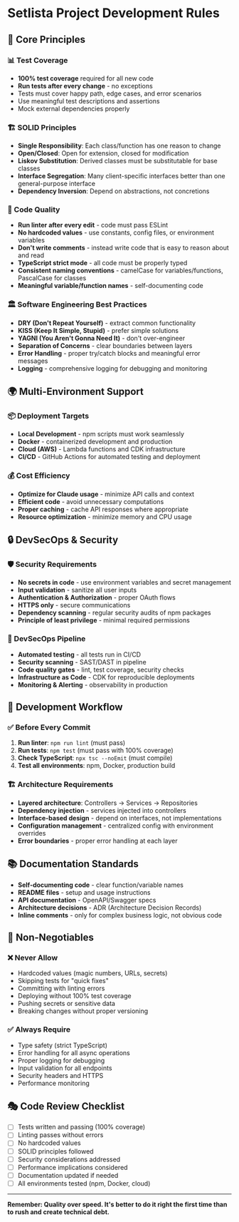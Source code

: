 # Setlista Project Development Rules

## 🎯 Core Principles

### 📊 Test Coverage
- **100% test coverage** required for all new code
- **Run tests after every change** - no exceptions
- Tests must cover happy path, edge cases, and error scenarios
- Use meaningful test descriptions and assertions
- Mock external dependencies properly

### 🏗️ SOLID Principles
- **Single Responsibility**: Each class/function has one reason to change
- **Open/Closed**: Open for extension, closed for modification
- **Liskov Substitution**: Derived classes must be substitutable for base classes
- **Interface Segregation**: Many client-specific interfaces better than one general-purpose interface
- **Dependency Inversion**: Depend on abstractions, not concretions

### 🔧 Code Quality
- **Run linter after every edit** - code must pass ESLint
- **No hardcoded values** - use constants, config files, or environment variables
- **Don't write comments** - instead write code that is easy to reason about and read
- **TypeScript strict mode** - all code must be properly typed
- **Consistent naming conventions** - camelCase for variables/functions, PascalCase for classes
- **Meaningful variable/function names** - self-documenting code

### 🏛️ Software Engineering Best Practices
- **DRY (Don't Repeat Yourself)** - extract common functionality
- **KISS (Keep It Simple, Stupid)** - prefer simple solutions
- **YAGNI (You Aren't Gonna Need It)** - don't over-engineer
- **Separation of Concerns** - clear boundaries between layers
- **Error Handling** - proper try/catch blocks and meaningful error messages
- **Logging** - comprehensive logging for debugging and monitoring

## 🌍 Multi-Environment Support

### 📦 Deployment Targets
- **Local Development** - npm scripts must work seamlessly
- **Docker** - containerized development and production
- **Cloud (AWS)** - Lambda functions and CDK infrastructure
- **CI/CD** - GitHub Actions for automated testing and deployment

### 💰 Cost Efficiency
- **Optimize for Claude usage** - minimize API calls and context
- **Efficient code** - avoid unnecessary computations
- **Proper caching** - cache API responses where appropriate
- **Resource optimization** - minimize memory and CPU usage

## 🔒 DevSecOps & Security

### 🛡️ Security Requirements
- **No secrets in code** - use environment variables and secret management
- **Input validation** - sanitize all user inputs
- **Authentication & Authorization** - proper OAuth flows
- **HTTPS only** - secure communications
- **Dependency scanning** - regular security audits of npm packages
- **Principle of least privilege** - minimal required permissions

### 🔄 DevSecOps Pipeline
- **Automated testing** - all tests run in CI/CD
- **Security scanning** - SAST/DAST in pipeline
- **Code quality gates** - lint, test coverage, security checks
- **Infrastructure as Code** - CDK for reproducible deployments
- **Monitoring & Alerting** - observability in production

## 📝 Development Workflow

### ✅ Before Every Commit
1. **Run linter**: `npm run lint` (must pass)
2. **Run tests**: `npm test` (must pass with 100% coverage)
3. **Check TypeScript**: `npx tsc --noEmit` (must compile)
4. **Test all environments**: npm, Docker, production build

### 🏗️ Architecture Requirements
- **Layered architecture**: Controllers → Services → Repositories
- **Dependency injection** - services injected into controllers
- **Interface-based design** - depend on interfaces, not implementations
- **Configuration management** - centralized config with environment overrides
- **Error boundaries** - proper error handling at each layer

## 📚 Documentation Standards
- **Self-documenting code** - clear function/variable names
- **README files** - setup and usage instructions
- **API documentation** - OpenAPI/Swagger specs
- **Architecture decisions** - ADR (Architecture Decision Records)
- **Inline comments** - only for complex business logic, not obvious code

## 🚨 Non-Negotiables

### ❌ Never Allow
- Hardcoded values (magic numbers, URLs, secrets)
- Skipping tests for "quick fixes"
- Committing with linting errors
- Deploying without 100% test coverage
- Pushing secrets or sensitive data
- Breaking changes without proper versioning

### ✅ Always Require
- Type safety (strict TypeScript)
- Error handling for all async operations
- Proper logging for debugging
- Input validation for all endpoints
- Security headers and HTTPS
- Performance monitoring

## 🎭 Code Review Checklist
- [ ] Tests written and passing (100% coverage)
- [ ] Linting passes without errors
- [ ] No hardcoded values
- [ ] SOLID principles followed
- [ ] Security considerations addressed
- [ ] Performance implications considered
- [ ] Documentation updated if needed
- [ ] All environments tested (npm, Docker, cloud)

---

**Remember: Quality over speed. It's better to do it right the first time than to rush and create technical debt.**